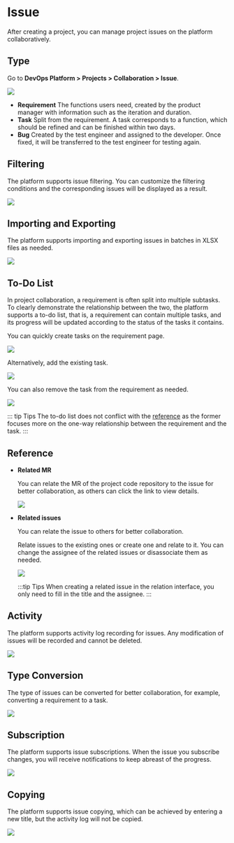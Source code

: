 # Issue

After creating a project, you can manage project issues on the platform collaboratively.

## Type

Go to **DevOps Platform > Projects > Collaboration > Issue**.

![](http://terminus-paas.oss-cn-hangzhou.aliyuncs.com/paas-doc/2022/04/26/ac9b9e55-c79e-4196-b10e-21201a87e723.png)

- **Requirement**
   The functions users need, created by the product manager with information such as the iteration and duration.
- **Task**
   Split from the requirement. A task corresponds to a function, which should be refined and can be finished within two days.
- **Bug**
   Created by the test engineer and assigned to the developer. Once fixed, it will be transferred to the test engineer for testing again.

## Filtering

The platform supports issue filtering. You can customize the filtering conditions and the corresponding issues will be displayed as a result.

![](http://terminus-paas.oss-cn-hangzhou.aliyuncs.com/paas-doc/2022/04/26/443ea619-4cd1-4ede-819f-8909132fa751.png)

## Importing and Exporting

The platform supports importing and exporting issues in batches in XLSX files as needed.

![](http://terminus-paas.oss-cn-hangzhou.aliyuncs.com/paas-doc/2022/04/26/25bc8ae6-d700-4a84-bc4a-a974e2d2c248.png)

## To-Do List

In project collaboration, a requirement is often split into multiple subtasks. To clearly demonstrate the relationship between the two, the platform supports a to-do list, that is, a requirement can contain multiple tasks, and its progress will be updated according to the status of the tasks it contains.

You can quickly create tasks on the requirement page.

![](http://terminus-paas.oss-cn-hangzhou.aliyuncs.com/paas-doc/2022/04/26/17c21178-2c50-4725-9ce0-04493e1de28c.png)

Alternatively, add the existing task.

![](http://terminus-paas.oss-cn-hangzhou.aliyuncs.com/paas-doc/2022/04/26/19319893-efad-46d2-adea-777d82d86098.png)

You can also remove the task from the requirement as needed.

![](http://terminus-paas.oss-cn-hangzhou.aliyuncs.com/paas-doc/2022/04/26/471591d5-8a2f-4ed0-9ff9-0a1a687f74c9.png)

::: tip Tips
The to-do list does not conflict with the [reference](#reference) as the former focuses more on the one-way relationship between the requirement and the task.
:::

## Reference

- **Related MR**

   You can relate the MR of the project code repository to the issue for better collaboration, as others can click the link to view details.

   ![](http://terminus-paas.oss-cn-hangzhou.aliyuncs.com/paas-doc/2022/04/26/d11693fd-4673-4aec-8753-2f9f3709743e.png)

- **Related issues**

   You can relate the issue to others for better collaboration.

   Relate issues to the existing ones or create one and relate to it. You can change the assignee of the related issues or disassociate them as needed.

   ![](http://terminus-paas.oss-cn-hangzhou.aliyuncs.com/paas-doc/2022/04/26/2b95e70c-ec7b-4a26-997c-aaae2ef5c1b5.png)

   :::tip Tips
   When creating a related issue in the relation interface, you only need to fill in the title and the assignee.
   :::

## Activity

The platform supports activity log recording for issues. Any modification of issues will be recorded and cannot be deleted.

![](http://terminus-paas.oss-cn-hangzhou.aliyuncs.com/paas-doc/2022/04/26/1cd52889-d1cb-4141-b42e-be12a04ca1fc.png)

## Type Conversion

The type of issues can be converted for better collaboration, for example, converting a requirement to a task.

![](http://terminus-paas.oss-cn-hangzhou.aliyuncs.com/paas-doc/2022/04/26/d24ec587-52b0-4b8c-89b9-36b2bb135a9c.png)

## Subscription

The platform supports issue subscriptions. When the issue you subscribe changes, you will receive notifications to keep abreast of the progress.

![](http://terminus-paas.oss-cn-hangzhou.aliyuncs.com/paas-doc/2022/04/26/6946cb7a-86eb-45d4-b42c-c97fb1d66205.png)

## Copying

The platform supports issue copying, which can be achieved by entering a new title, but the activity log will not be copied.

![](http://terminus-paas.oss-cn-hangzhou.aliyuncs.com/paas-doc/2022/04/26/3ab5e50e-ca91-444f-af30-e20e03764ccc.png)
